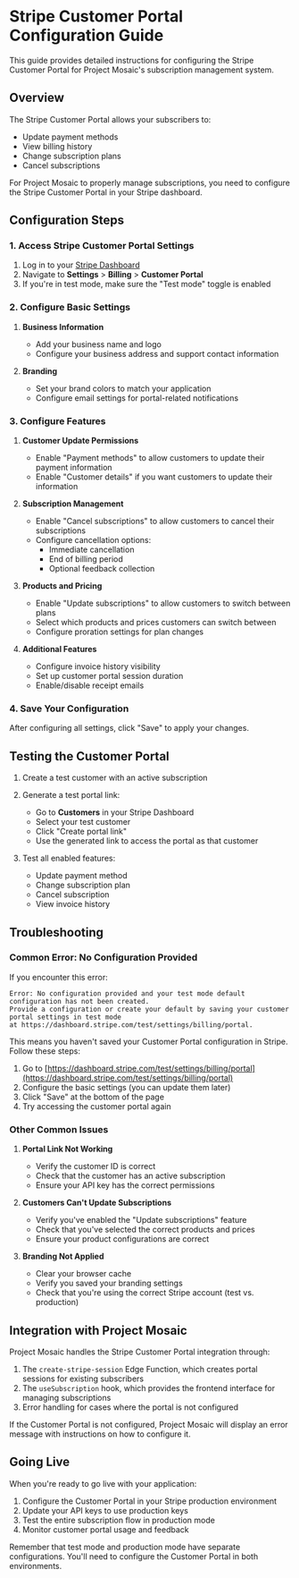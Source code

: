 # Stripe Customer Portal Configuration Guide

This guide provides detailed instructions for configuring the Stripe Customer Portal for Project Mosaic's subscription management system.

## Overview

The Stripe Customer Portal allows your subscribers to:
- Update payment methods
- View billing history
- Change subscription plans
- Cancel subscriptions

For Project Mosaic to properly manage subscriptions, you need to configure the Stripe Customer Portal in your Stripe dashboard.

## Configuration Steps

### 1. Access Stripe Customer Portal Settings

1. Log in to your [Stripe Dashboard](https://dashboard.stripe.com/)
2. Navigate to **Settings** > **Billing** > **Customer Portal**
3. If you're in test mode, make sure the "Test mode" toggle is enabled

### 2. Configure Basic Settings

1. **Business Information**
   - Add your business name and logo
   - Configure your business address and support contact information

2. **Branding**
   - Set your brand colors to match your application
   - Configure email settings for portal-related notifications

### 3. Configure Features

1. **Customer Update Permissions**
   - Enable "Payment methods" to allow customers to update their payment information
   - Enable "Customer details" if you want customers to update their information

2. **Subscription Management**
   - Enable "Cancel subscriptions" to allow customers to cancel their subscriptions
   - Configure cancellation options:
     - Immediate cancellation
     - End of billing period
     - Optional feedback collection

3. **Products and Pricing**
   - Enable "Update subscriptions" to allow customers to switch between plans
   - Select which products and prices customers can switch between
   - Configure proration settings for plan changes

4. **Additional Features**
   - Configure invoice history visibility
   - Set up customer portal session duration
   - Enable/disable receipt emails

### 4. Save Your Configuration

After configuring all settings, click "Save" to apply your changes.

## Testing the Customer Portal

1. Create a test customer with an active subscription
2. Generate a test portal link:
   - Go to **Customers** in your Stripe Dashboard
   - Select your test customer
   - Click "Create portal link"
   - Use the generated link to access the portal as that customer

3. Test all enabled features:
   - Update payment method
   - Change subscription plan
   - Cancel subscription
   - View invoice history

## Troubleshooting

### Common Error: No Configuration Provided

If you encounter this error:
```
Error: No configuration provided and your test mode default configuration has not been created. 
Provide a configuration or create your default by saving your customer portal settings in test mode 
at https://dashboard.stripe.com/test/settings/billing/portal.
```

This means you haven't saved your Customer Portal configuration in Stripe. Follow these steps:

1. Go to [https://dashboard.stripe.com/test/settings/billing/portal](https://dashboard.stripe.com/test/settings/billing/portal)
2. Configure the basic settings (you can update them later)
3. Click "Save" at the bottom of the page
4. Try accessing the customer portal again

### Other Common Issues

1. **Portal Link Not Working**
   - Verify the customer ID is correct
   - Check that the customer has an active subscription
   - Ensure your API key has the correct permissions

2. **Customers Can't Update Subscriptions**
   - Verify you've enabled the "Update subscriptions" feature
   - Check that you've selected the correct products and prices
   - Ensure your product configurations are correct

3. **Branding Not Applied**
   - Clear your browser cache
   - Verify you saved your branding settings
   - Check that you're using the correct Stripe account (test vs. production)

## Integration with Project Mosaic

Project Mosaic handles the Stripe Customer Portal integration through:

1. The `create-stripe-session` Edge Function, which creates portal sessions for existing subscribers
2. The `useSubscription` hook, which provides the frontend interface for managing subscriptions
3. Error handling for cases where the portal is not configured

If the Customer Portal is not configured, Project Mosaic will display an error message with instructions on how to configure it.

## Going Live

When you're ready to go live with your application:

1. Configure the Customer Portal in your Stripe production environment
2. Update your API keys to use production keys
3. Test the entire subscription flow in production mode
4. Monitor customer portal usage and feedback

Remember that test mode and production mode have separate configurations. You'll need to configure the Customer Portal in both environments.
